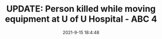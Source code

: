 ---
"title": "UPDATE: Person killed while moving equipment at U of U Hospital - ABC 4"
"date": "2021-9-15 18:4:48"
"feed_name": "GOOGLENEWSCONSTRUCTION"
"feed_website": "https://news.google.com/search?q=construction%2Bincident&hl=en-US&gl=US&ceid=US:en"
"feed_rss": "https://news.google.com/rss/search?q=construction%2Bincident&hl=en-US&gl=US&ceid=US:en"
"link": "https://www.abc4.com/news/local-news/injuries-reported-at-hazmat-incident-in-salt-lake-city/"
"file": "_posts/2021-1-1-69cdab912274a29aa0996e4cebc5f45b1f71b636.md"
"accident": "1"
"drilling": "1"
"dead": "1"
"injured": "0"
---